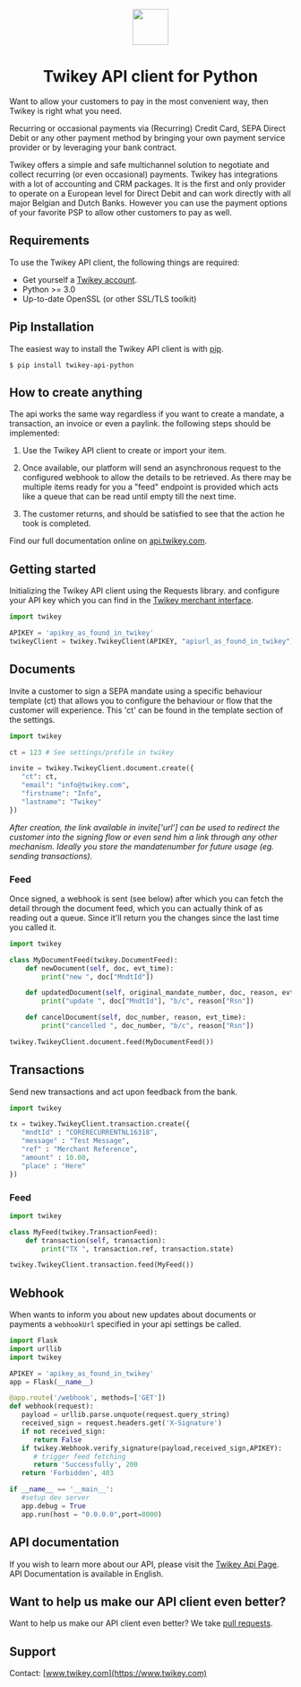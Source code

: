 <p align="center">
  <img src="https://cdn.twikey.com/img/logo.png" height="64"/>
</p>
<h1 align="center">Twikey API client for Python</h1>

Want to allow your customers to pay in the most convenient way, then Twikey is right what you need.

Recurring or occasional payments via (Recurring) Credit Card, SEPA Direct Debit or any other payment method by bringing 
your own payment service provider or by leveraging your bank contract.

Twikey offers a simple and safe multichannel solution to negotiate and collect recurring (or even occasional) payments.
Twikey has integrations with a lot of accounting and CRM packages. It is the first and only provider to operate on a
European level for Direct Debit and can work directly with all major Belgian and Dutch Banks. However you can use the
payment options of your favorite PSP to allow other customers to pay as well.

## Requirements ##

To use the Twikey API client, the following things are required:

+ Get yourself a [Twikey account](https://www.twikey.com).
+ Python >= 3.0
+ Up-to-date OpenSSL (or other SSL/TLS toolkit)

## Pip Installation ##

The easiest way to install the Twikey API client is 
with [pip](https://pip.pypa.io).

    $ pip install twikey-api-python

## How to create anything ##

The api works the same way regardless if you want to create a mandate, a transaction, an invoice or even a paylink.
the following steps should be implemented:

1. Use the Twikey API client to create or import your item.

2. Once available, our platform will send an asynchronous request to the configured webhook
   to allow the details to be retrieved. As there may be multiple items ready for you a "feed" endpoint is provided
   which acts like a queue that can be read until empty till the next time.

3. The customer returns, and should be satisfied to see that the action he took is completed.

Find our full documentation online on [api.twikey.com](https://api.twikey.com).

## Getting started ##

Initializing the Twikey API client using the Requests library. 
and configure your API key which you can find in the [Twikey merchant interface](https://www.twikey.com).

```python
import twikey

APIKEY = 'apikey_as_found_in_twikey'
twikeyClient = twikey.TwikeyClient(APIKEY, "apiurl_as_found_in_twikey")
``` 

## Documents

Invite a customer to sign a SEPA mandate using a specific behaviour template (ct) that allows you to configure 
the behaviour or flow that the customer will experience. This 'ct' can be found in the template section of the settings.

```python
import twikey

ct = 123 # See settings/profile in twikey

invite = twikey.TwikeyClient.document.create({
   "ct": ct,
   "email": "info@twikey.com",
   "firstname": "Info",
   "lastname": "Twikey"
})
```

_After creation, the link available in invite['url'] can be used to redirect the customer into the signing flow or even 
send him a link through any other mechanism. Ideally you store the mandatenumber for future usage (eg. sending transactions)._


### Feed

Once signed, a webhook is sent (see below) after which you can fetch the detail through the document feed, which you can actually
think of as reading out a queue. Since it'll return you the changes since the last time you called it.

```python
import twikey

class MyDocumentFeed(twikey.DocumentFeed):
    def newDocument(self, doc, evt_time):
        print("new ", doc["MndtId"])

    def updatedDocument(self, original_mandate_number, doc, reason, evt_time):
        print("update ", doc["MndtId"], "b/c", reason["Rsn"])

    def cancelDocument(self, doc_number, reason, evt_time):
        print("cancelled ", doc_number, "b/c", reason["Rsn"])

twikey.TwikeyClient.document.feed(MyDocumentFeed())
```

## Transactions

Send new transactions and act upon feedback from the bank.

```python
import twikey

tx = twikey.TwikeyClient.transaction.create({
   "mndtId" : "CORERECURRENTNL16318",
   "message" : "Test Message",
   "ref" : "Merchant Reference",
   "amount" : 10.00, 
   "place" : "Here"
})
```

### Feed

```python
import twikey

class MyFeed(twikey.TransactionFeed):
    def transaction(self, transaction):
        print("TX ", transaction.ref, transaction.state)

twikey.TwikeyClient.transaction.feed(MyFeed())
```

## Webhook ##

When wants to inform you about new updates about documents or payments a `webhookUrl` specified in your api settings be called.  

```python
import Flask 
import urllib
import twikey

APIKEY = 'apikey_as_found_in_twikey'
app = Flask(__name__)

@app.route('/webhook', methods=['GET'])
def webhook(request):
   payload = urllib.parse.unquote(request.query_string)
   received_sign = request.headers.get('X-Signature')
   if not received_sign:
      return False
   if twikey.Webhook.verify_signature(payload,received_sign,APIKEY):
      # trigger feed fetching
      return 'Successfully', 200
   return 'Forbidden', 403

if __name__ == '__main__':
   #setup dev server
   app.debug = True
   app.run(host = "0.0.0.0",port=8000)
```

## API documentation ##

If you wish to learn more about our API, please visit the [Twikey Api Page](https://api.twikey.com).
API Documentation is available in English.

## Want to help us make our API client even better? ##

Want to help us make our API client even better? We
take [pull requests](https://github.com/twikey/twikey-api-python/pulls). 

## Support ##

Contact: [www.twikey.com](https://www.twikey.com)
